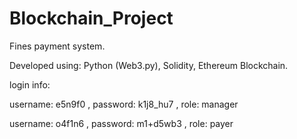 # Blockchain_Project
Fines payment system.

Developed using: Python (Web3.py), Solidity, Ethereum Blockchain.

login info:

username: e5n9f0 , password: k1j8_hu7	, role: manager

username: o4f1n6 	,	password: m1+d5wb3 , 	role: payer
